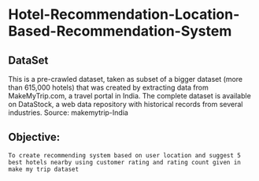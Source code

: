 # Hotel-Recommendation-Location-Based-Recommendation-System

## DataSet
This is a pre-crawled dataset, taken as subset of a bigger dataset (more than 615,000 hotels) that was created by extracting data from MakeMyTrip.com, a travel portal in India. The complete dataset is available on DataStock, a web data repository with historical records from several industries.
Source: makemytrip-India 

## Objective:
    To create recommending system based on user location and suggest 5 best hotels nearby using customer rating and rating count given in make my trip dataset
